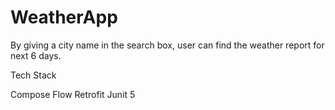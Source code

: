 # WeatherApp
By giving a city name in the search box, user can find the weather report for next 6 days.


Tech Stack

Compose 
Flow
Retrofit
Junit 5

